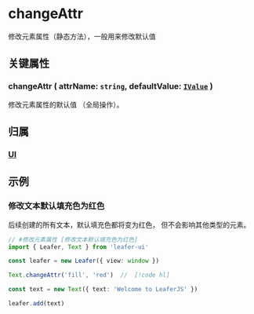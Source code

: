 # changeAttr

修改元素属性（静态方法），一般用来修改默认值

## 关键属性

### changeAttr ( attrName: `string`, defaultValue: [`IValue`](/api/modules.md#ivalue) )

修改元素属性的默认值 （全局操作）。

## 归属

### [UI](/reference/display/UI.md)

## 示例

### 修改文本默认填充色为红色

后续创建的所有文本，默认填充色都将变为红色， 但不会影响其他类型的元素。

```ts
// #修改元素属性 [修改文本默认填充色为红色]
import { Leafer, Text } from 'leafer-ui'

const leafer = new Leafer({ view: window })

Text.changeAttr('fill', 'red')  //  [!code hl]

const text = new Text({ text: 'Welcome to LeaferJS' })

leafer.add(text)
```
